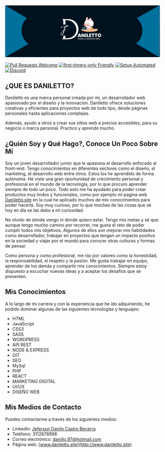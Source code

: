 [![Daniletto](https://github.com/Danilett0/Danilett0/blob/main/Banner.png)](https://www.daniletto.site/)

[![Pull Requests Welcome](https://img.shields.io/badge/PRs-welcome-brightgreen.svg?style=flat)](http://makeapullrequest.com)
[![first-timers-only Friendly](https://img.shields.io/badge/first--timers--only-friendly-blue.svg)](http://www.firsttimersonly.com/)
[![Setup Automated](https://img.shields.io/badge/setup-automated-blue?logo=gitpod)](https://gitpod.io/from-referrer/)
[![Discord](https://img.shields.io/discord/692816967895220344)](https://discord.gg/PRyKn3Vbay)

## ¿QUE ES DANILETTO?

Daniletto es una marca personal creada por mi, un desarrollador web apasionado por el diseño y la innovación. Daniletto ofrece soluciones creativas y eficientes para proyectos web de todo tipo, desde páginas personales hasta aplicaciones complejas.

Además, ayudo a otros a crear sus sitios web a precios accesibles, para su negocio o marca personal. Practico y aprendo mucho.


## ¿Quién Soy y Qué Hago?, Conoce Un Poco Sobre Mí

Soy un joven desarrollador junior que le apasiona el desarrollo enfocado al front-end. Tengo conocimientos en diferentes sectores como el diseño, el marketing, el desarrollo web entre otros. Estos los he aprendido de forma autónoma. He visto una gran oportunidad de crecimiento personal y profesional en el mundo de la tecnología, por lo que procuro aprender siempre de todo un poco. Todo esto me ha ayudado para poder crear productos muy lindos y funcionales, como por ejemplo mi pagina web [Daniletto.site](https://daniletto.site) en la cual he aplicado muchos de mis conocimientos para poder hacerla. Soy muy curioso, por lo que muchas de las cosas que sé hoy en día se las debo a mi curiosidad.

No olvido de dónde vengo ni dónde quiero estar. Tengo mis metas y sé que aunque tengo mucho camino por recorrer, me gusta el reto de poder cumplir todos mis objetivos. Algunos de ellos son mejorar mis habilidades como desarrollador, trabajar en proyectos que tengan un impacto positivo en la sociedad y viajar por el mundo para conocer otras culturas y formas de pensar.

Como persona y como profesional, me rijo por valores como la honestidad, la responsabilidad, el respeto y la pasión. Me gusta trabajar en equipo, aprender de los demás y compartir mis conocimientos. Siempre estoy dispuesto a escuchar nuevas ideas y a aceptar los desafíos que se presenten.


## Mis Conocimientos

A lo largo de mi carrera y con la experiencia que he ido adquiriendo, he podido dominar algunas de las siguientes tecnologías y lenguajes:

- HTML
- JavaScript
- CSS3
- SASS
- WORDPRESS
- API REST
- NODE & EXPRESS
- GIT
- SEO
- MySql
- PHP
- REACT
- MARKETING DIGITAL
- UI/UX
- DISEÑO WEB

## Mis Medios de Contacto

Puedes contactarme a través de los siguientes medios:

- LinkedIn: [Jeferson Danilo Castro Becerra](https://www.linkedin.com/in/jefersondanilocastro/)
- Teléfono: 3112878998
- Correo electrónico: daniilo.97@hotmail.com
- Página web: [www.daniletto.site](http://www.daniletto.site)

